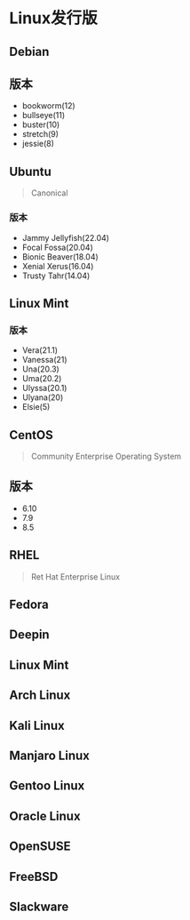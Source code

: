 # Linux发行版

## Debian

## 版本
- bookworm(12)
- bullseye(11)
- buster(10)
- stretch(9)
- jessie(8)



## Ubuntu
> Canonical

### 版本
- Jammy Jellyfish(22.04)
- Focal Fossa(20.04)
- Bionic Beaver(18.04)
- Xenial Xerus(16.04)
- Trusty Tahr(14.04)

## Linux Mint

### 版本
- Vera(21.1)
- Vanessa(21)
- Una(20.3)
- Uma(20.2)
- Ulyssa(20.1)
- Ulyana(20)
- Elsie(5)


## CentOS
> Community Enterprise Operating System

## 版本
- 6.10
- 7.9
- 8.5

## RHEL
> Ret Hat Enterprise Linux


## Fedora

## Deepin

## Linux Mint

## Arch Linux
## Kali Linux
## Manjaro Linux
## Gentoo Linux
## Oracle Linux

## OpenSUSE
## FreeBSD

## Slackware


